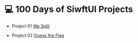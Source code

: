 # 💻 100 Days of SiwftUI Projects


- Project 01 [We Split](https://github.com/snnzzoo/swift_projects/tree/main/01_WeSplit_)

- Project 02 [Guess the Flag](https://github.com/snnzzoo/swift_projects/tree/main/02_GuessTheFlag)


